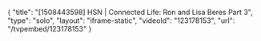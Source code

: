 {
    "title": "[1508443598] HSN | Connected Life: Ron and Lisa Beres Part 3",
    "type": "solo",
    "layout": "iframe-static",
    "videoId": "123178153",
    "url": "\/tvpembed\/123178153"
}